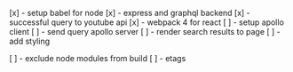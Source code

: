 [x] - setup babel for node
[x] - express and graphql backend
[x] - successful query to youtube api
[x] - webpack 4 for react
[ ] - setup apollo client
[ ] - send query apollo server
[ ] - render search results to page
[ ] - add styling

[ ] - exclude node modules from build
[ ] - etags
